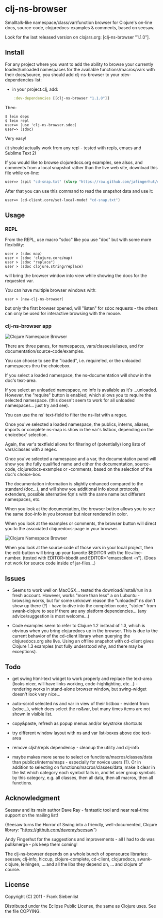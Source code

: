 # clj-ns-browser

Smalltalk-like namespace/class/var/function browser for Clojure's on-line docs, source-code, clojuredocs-examples & comments, based on seesaw.

Look for the last released version on clojars.org: [clj-ns-browser "1.1.0"].


## Install

For any project where you want to add the ability to browse your currently loaded/unloaded namespaces for the available functions/macros/vars with their docs/source, you should add clj-ns-browser to your :dev-dependencies list:

* in your project.clj, add:

```clojure
    :dev-dependencies [[clj-ns-browser "1.1.0"]]
```

Then:

```
$ lein deps
$ lein repl
user=> (use 'clj-ns-browser.sdoc)
user=> (sdoc)
```

Very easy!

(it should actually work from any repl - tested with repls, emacs and Sublime Text 2)

If you would like to browse clojuredocs.org examples, see alsos, and comments from a local snapshot rather than the live web site, download this file while on-line:

```clojure
user=> (spit "cd-snap.txt" (slurp "https://raw.github.com/jafingerhut/cd-client/develop/snapshots/clojuredocs-snapshot-latest.txt"))
```

 After that you can use this command to read the snapshot data and use it:

```clojure
user=> (cd-client.core/set-local-mode! "cd-snap.txt")
```


## Usage

### REPL

From the REPL, use macro "sdoc" like you use "doc" but with some more flexibility:

    user > (sdoc map)
    user > (sdoc 'clojure.core/map)
    user > (sdoc "replace")
    user > (sdoc clojure.string/replace)

will bring the browser window into view while showing the docs for the requested var.

You can have multiple browser windows with:

    user > (new-clj-ns-browser)

but only the first browser opened, will "listen" for sdoc requests - the others can only be used for interactive browsing with the mouse.

### clj-ns-browser app

![Clojure Namespace Browser](https://github.com/franks42/clj-ns-browser/raw/master/clj-ns-browser.png "Clojure Namespace Browser")

There are three panes, for namespaces, vars/classes/aliases, and for documentation/source-code/examples.

You can choose to see the "loaded", i.e. require'ed, or the unloaded namespaces thru the choicebox.

If you select a loaded namespace, the ns-documentation will show in the doc's text-area.

If you select an unloaded namespace, no info is available as it's ...unloaded. However, the "require" button is enabled, which allows you to require the selected namespace. (this doesn't seem to work for all unloaded namespaces... just try and see).

You can use the ns' text-field to filter the ns-list with a regex.

Once you've selected a loaded namespace, the publics, interns, aliases, imports or complete ns-map is show in the var's listbox, depending on the choicebox' selection.

Again, the var's textfield allows for filtering of (potentially) long lists of vars/classes with a regex.

Once you've selected a namespace and a var, the documentation panel will show you the fully qualified name and either the documentation, source-code, clojuredocs-examples or -comments, based on the selection of the doc's choice-box.

The documentation information is slightly enhanced compared to the standard (doc...),
and will show you additional info about protocols, extenders, possible alternative fqn's with the same name but different namespaces, etc.

When you look at the documentation, the browser button allows you to see the same doc-info in you browser but nicer rendered in color.

When you look at the examples or comments, the browser button will direct you to the associated clojuredocs-page in your browser.

![Clojure Namespace Browser](https://github.com/franks42/clj-ns-browser/raw/master/clj-ns-browser-source.png "Clojure Namespace Browser")

When you look at the source code of those vars in your local project, then the edit-button will bring up your favorite $EDITOR with the file+line-number. (tested with EDITOR=bbedit and EDITOR="emacsclient -n"). (Does not work for source code inside of jar-files...)


## Issues

* Seems to work well on MacOSX... tested the download/install/run in a fresh account. However, works "more than less" a on Lubuntu - browsing works, but for some unknown reason the "unloaded" ns don't show up there (?) - have to dive into the completion code, "stolen" from swank-clojure to see if there are any platform dependencies... (any advice/suggestion is most welcome...)

* Code examples seem to refer to Clojure 1.2 instead of 1.3, which is obvious when you bring clojuredocs up in the browser.  This is due to the current behavior of the cd-client library when querying the clojuredocs.org site live.  Using an offline snapshot with cd-client gives Clojure 1.3 examples (not fully understood why, and there may be exceptions).


## Todo

* get swing html-text widget to work properly and replace the text-area (looks nicer, will have links working, code-highlighting, etc...) - rendering works in stand-alone browser window, but swing-widget doesn't look very nice...

* auto-scroll selected ns and var in view of their listbox - evident from (sdoc...), which does select the ns&var, but many times items are not shown in visible list.

* copy&paste, refresh as popup menus and/or keystroke shortcuts

* try different window layout with ns and var list-boxes above doc text-area

* remove cljsh/repls dependency - cleanup the utility and clj-info

* maybe makes more sense to select on functions/macros/classes/data than publics/interns/maps - especially for novice users (?).  Or in addition to selecting on functions/macros/classes/data, make it clear in the list which category each symbol falls in, and let user group symbols by this category, e.g. all classes, then all data, then all macros, then all functions.

## Acknowledgment

Seesaw and its main author Dave Ray - fantastic tool and near real-time support on the mailing list!

(Seesaw turns the Horror of Swing into a friendly, well-documented, Clojure library: "https://github.com/daveray/seesaw")

Andy Fingerhut for the suggestions and improvements - all I had to do was pull&merge - pls keep them coming!

The clj-ns-browser depends on a whole bunch of opensource libraries: seesaw, clj-info, hiccup,  clojure-complete, cd-client, clojuredocs, swank-clojure, leiningen, ....and all the libs they depend on, ... and clojure of course.


## License

Copyright (C) 2011 - Frank Siebenlist

Distributed under the Eclipse Public License, the same as Clojure
uses. See the file COPYING.

